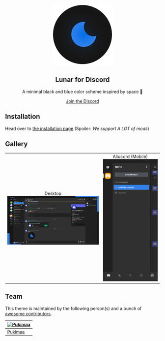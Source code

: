 <p align="center">
    <img src="https://github.com/lunar-theme/lunar-theme/raw/main/assets/icon-rounded.png" alt="Lunar Logo" />
    <h2 align="center">Lunar for Discord</h2>
</p>
<p align="center">
    A minimal black and blue color scheme inspired by space 🚀
</p><p align="center">
    <a href="https://discord.gg/xvj3t9TwFT" target="_blank" rel="external">Join the Discord<a>
</p>

## Installation
Head over to [the installation page](INSTALLATION.md) (Spoiler: *We support A LOT of mods*)

## Gallery
<table>
<td align="center" style="padding=0;width=50%;">Desktop<img src="assets/preview.png" /></td>
<td align="center" style="padding=0;width=50%;">Aliucord (Mobile)<img src="assets/aliucord.png" /></td>
</table>

## Team

This theme is maintained by the following person(s) and a bunch of [awesome contributors](https://github.com/lunar-theme/discord/graphs/contributors).

[![Pukimaa](https://avatars.githubusercontent.com/u/58347116?v=4&size=128)](https://github.com/Pukimaa) |
--- |
|[Pukimaa](https://github.com/Pukimaa) |
